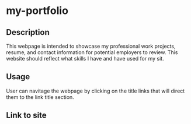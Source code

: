# my-portfolio

## Description
This webpage is intended to showcase my professional work projects, resume, and contact information for potential employers to review. This website should reflect what skills I have and have used for my sit. 

## Usage
User can navitage the webpage by clicking on the title links that will direct them to the link title section. 

## Link to site
